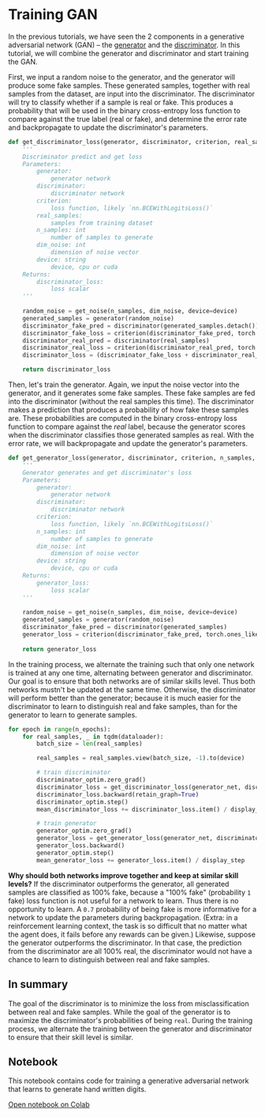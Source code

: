 # Training GAN

In the previous tutorials, we have seen the 2 components in a generative adversarial network (GAN) – the [generator](https://github.com/jinglescode/generative-adversarial-networks/tree/main/tutorials/03%20Generator) and the [discriminator](https://github.com/jinglescode/generative-adversarial-networks/tree/main/tutorials/02%20Discriminator). In this tutorial, we will combine the generator and discriminator and start training the GAN.

First, we input a random noise to the generator, and the generator will produce some fake samples. These generated samples, together with real samples from the dataset, are input into the discriminator. The discriminator will try to classify whether if a sample is real or fake. This produces a probability that will be used in the binary cross-entropy loss function to compare against the true label (real or fake), and determine the error rate and backpropagate to update the discriminator's parameters.

```python
def get_discriminator_loss(generator, discriminator, criterion, real_samples, n_samples, dim_noise, device):
    '''
    Discriminator predict and get loss
    Parameters:
        generator: 
            generator network
        discriminator: 
            discriminator network
        criterion: 
            loss function, likely `nn.BCEWithLogitsLoss()`
        real_samples: 
            samples from training dataset
        n_samples: int
            number of samples to generate
        dim_noise: int
            dimension of noise vector
        device: string
            device, cpu or cuda
    Returns:
        discriminator_loss: 
            loss scalar
    '''
    
    random_noise = get_noise(n_samples, dim_noise, device=device)
    generated_samples = generator(random_noise)
    discriminator_fake_pred = discriminator(generated_samples.detach())
    discriminator_fake_loss = criterion(discriminator_fake_pred, torch.zeros_like(discriminator_fake_pred))
    discriminator_real_pred = discriminator(real_samples)
    discriminator_real_loss = criterion(discriminator_real_pred, torch.ones_like(discriminator_real_pred))
    discriminator_loss = (discriminator_fake_loss + discriminator_real_loss) / 2

    return discriminator_loss
```

Then, let's train the generator. Again, we input the noise vector into the generator, and it generates some fake samples. These fake samples are fed into the discriminator (without the real samples this time). The discriminator makes a prediction that produces a probability of how fake these samples are. These probabilities are computed in the binary cross-entropy loss function to compare against the *real* label, because the generator scores when the discriminator classifies those generated samples as real. With the error rate, we will backpropagate and update the generator's parameters.

```python
def get_generator_loss(generator, discriminator, criterion, n_samples, dim_noise, device):
    '''
    Generator generates and get discriminator's loss
    Parameters:
        generator: 
            generator network
        discriminator: 
            discriminator network
        criterion: 
            loss function, likely `nn.BCEWithLogitsLoss()`
        n_samples: int
            number of samples to generate
        dim_noise: int
            dimension of noise vector
        device: string
            device, cpu or cuda
    Returns:
        generator_loss: 
            loss scalar
    '''
    
    random_noise = get_noise(n_samples, dim_noise, device=device)
    generated_samples = generator(random_noise)
    discriminator_fake_pred = discriminator(generated_samples)
    generator_loss = criterion(discriminator_fake_pred, torch.ones_like(discriminator_fake_pred))
    
    return generator_loss
```

In the training process, we alternate the training such that only one network is trained at any one time, alternating between generator and discriminator. Our goal is to ensure that both networks are of similar skills level. Thus both networks mustn't be updated at the same time. Otherwise, the discriminator will perform better than the generator; because it is much easier for the discriminator to learn to distinguish real and fake samples, than for the generator to learn to generate samples. 

```python
for epoch in range(n_epochs):
    for real_samples, _ in tqdm(dataloader):
        batch_size = len(real_samples)

        real_samples = real_samples.view(batch_size, -1).to(device)

        # train discriminator
        discriminator_optim.zero_grad()
        discriminator_loss = get_discriminator_loss(generator_net, discriminator_net, criterion, real_samples, batch_size, dim_noise, device)
        discriminator_loss.backward(retain_graph=True)
        discriminator_optim.step()
        mean_discriminator_loss += discriminator_loss.item() / display_step

        # train generator
        generator_optim.zero_grad()
        generator_loss = get_generator_loss(generator_net, discriminator_net, criterion, batch_size, dim_noise, device)
        generator_loss.backward()
        generator_optim.step()
        mean_generator_loss += generator_loss.item() / display_step
```

**Why should both networks improve together and keep at similar skill levels?** If the discriminator outperforms the generator, all generated samples are classified as 100% fake, because a "100% fake" (probability `1` fake) loss function is not useful for a network to learn. Thus there is no opportunity to learn. A `0.7` probability of being fake is more informative for a network to update the parameters during backpropagation. (Extra: in a reinforcement learning context, the task is so difficult that no matter what the agent does, it fails before any rewards can be given.) Likewise, suppose the generator outperforms the discriminator. In that case, the prediction from the discriminator are all 100% real, the discriminator would not have a chance to learn to distinguish between real and fake samples.

## In summary

The goal of the discriminator is to minimize the loss from misclassification between real and fake samples. While the goal of the generator is to maximize the discriminator's probabilities of being `real`. During the training process, we alternate the training between the generator and discriminator to ensure that their skill level is similar.

## Notebook

This notebook contains code for training a generative adversarial network that learns to generate hand written digits. 

[Open notebook on Colab](https://colab.research.google.com/github/jinglescode/generative-adversarial-networks/blob/main/tutorials/04%20Training%20GAN/Train%20Basic%20GAN.ipynb)
